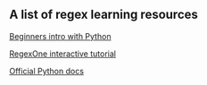 ## A list of regex learning resources

[Beginners intro with Python](https://www.python-course.eu/re.php)

[RegexOne interactive tutorial](https://regexone.com/)

[Official Python docs](https://docs.python.org/2/library/re.html)
